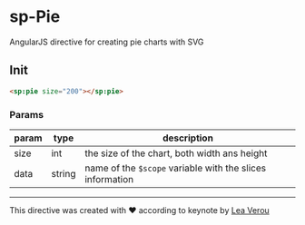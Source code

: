 # sp-Pie
AngularJS directive for creating pie charts with SVG

## Init
```html
<sp:pie size="200"></sp:pie>
```

### Params

param | type     | description
------|----------|----------------------------------------------------
size  | int      | the size of the chart, both width ans height
data  | string   | name of the `$scope` variable with the slices information

---

This directive was created with ♥ according to keynote by [Lea Verou](http://lea.verou.me/)  

